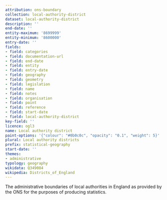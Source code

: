 ```yaml
---
attribution: ons-boundary
collection: local-authority-district
dataset: local-authority-district
description: ''
end-date: ''
entity-maximum: '8699999'
entity-minimum: '8600000'
entry-date: ''
fields:
- field: categories
- field: documentation-url
- field: end-date
- field: entity
- field: entry-date
- field: geography
- field: geometry
- field: legislation
- field: name
- field: notes
- field: organisation
- field: point
- field: reference
- field: start-date
- field: local-authority-district
key-field: ''
licence: ogl3
name: Local authority district
paint-options: '{"colour": "#0b0c0c", "opacity": "0.1", "weight": 5}'
plural: Local authority districts
prefix: statistical-geography
start-date: ''
themes:
- administrative
typology: geography
wikidata: Q349084
wikipedia: Districts_of_England
---
```


The administrative boundaries of local authorities in England as provided by the ONS for the purposes of producing statistics.
